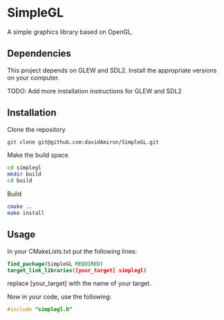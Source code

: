 # SimpleGL
A simple graphics library based on OpenGL.

## Dependencies
This project depends on GLEW and SDL2. Install the appropriate versions on your computer.

TODO: Add more installation instructions for GLEW and SDL2

## Installation
Clone the repository
```bash
git clone git@github.com:davidAmiron/SimpleGL.git
```

Make the build space
```bash
cd simplegl
mkdir build
cd build
```

Build
```bash
cmake ..
make install
```

## Usage
In your CMakeLists.txt put the following lines:
```cmake
find_package(SimpleGL REQUIRED)
target_link_libraries([your_target] simplegl)
```
replace [your\_target] with the name of your target.

Now in your code, use the following:
```cpp
#include "simplegl.h"
```
